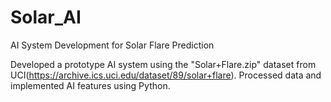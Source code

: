 # Solar_AI
AI System Development for Solar Flare Prediction

Developed a prototype AI system using the "Solar+Flare.zip" dataset from UCI(https://archive.ics.uci.edu/dataset/89/solar+flare).
Processed data and implemented AI features using Python.

